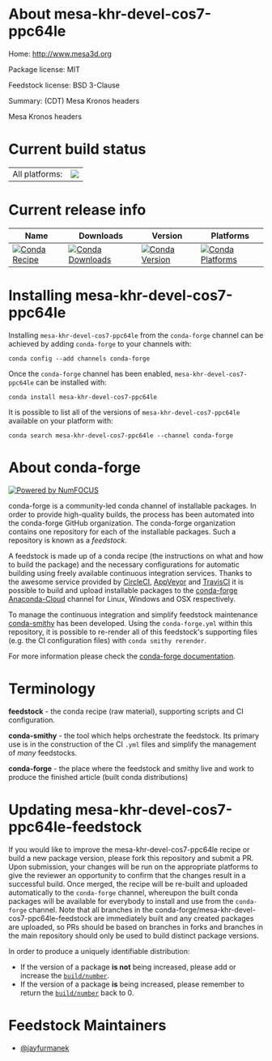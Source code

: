 About mesa-khr-devel-cos7-ppc64le
=================================

Home: http://www.mesa3d.org

Package license: MIT

Feedstock license: BSD 3-Clause

Summary: (CDT) Mesa Kronos headers

Mesa Kronos headers

Current build status
====================


<table><tr><td>All platforms:</td>
    <td>
      <a href="https://dev.azure.com/conda-forge/feedstock-builds/_build/latest?definitionId=8958&branchName=master">
        <img src="https://dev.azure.com/conda-forge/feedstock-builds/_apis/build/status/mesa-khr-devel-cos7-ppc64le-feedstock?branchName=master">
      </a>
    </td>
  </tr>
</table>

Current release info
====================

| Name | Downloads | Version | Platforms |
| --- | --- | --- | --- |
| [![Conda Recipe](https://img.shields.io/badge/recipe-mesa--khr--devel--cos7--ppc64le-green.svg)](https://anaconda.org/conda-forge/mesa-khr-devel-cos7-ppc64le) | [![Conda Downloads](https://img.shields.io/conda/dn/conda-forge/mesa-khr-devel-cos7-ppc64le.svg)](https://anaconda.org/conda-forge/mesa-khr-devel-cos7-ppc64le) | [![Conda Version](https://img.shields.io/conda/vn/conda-forge/mesa-khr-devel-cos7-ppc64le.svg)](https://anaconda.org/conda-forge/mesa-khr-devel-cos7-ppc64le) | [![Conda Platforms](https://img.shields.io/conda/pn/conda-forge/mesa-khr-devel-cos7-ppc64le.svg)](https://anaconda.org/conda-forge/mesa-khr-devel-cos7-ppc64le) |

Installing mesa-khr-devel-cos7-ppc64le
======================================

Installing `mesa-khr-devel-cos7-ppc64le` from the `conda-forge` channel can be achieved by adding `conda-forge` to your channels with:

```
conda config --add channels conda-forge
```

Once the `conda-forge` channel has been enabled, `mesa-khr-devel-cos7-ppc64le` can be installed with:

```
conda install mesa-khr-devel-cos7-ppc64le
```

It is possible to list all of the versions of `mesa-khr-devel-cos7-ppc64le` available on your platform with:

```
conda search mesa-khr-devel-cos7-ppc64le --channel conda-forge
```


About conda-forge
=================

[![Powered by NumFOCUS](https://img.shields.io/badge/powered%20by-NumFOCUS-orange.svg?style=flat&colorA=E1523D&colorB=007D8A)](http://numfocus.org)

conda-forge is a community-led conda channel of installable packages.
In order to provide high-quality builds, the process has been automated into the
conda-forge GitHub organization. The conda-forge organization contains one repository
for each of the installable packages. Such a repository is known as a *feedstock*.

A feedstock is made up of a conda recipe (the instructions on what and how to build
the package) and the necessary configurations for automatic building using freely
available continuous integration services. Thanks to the awesome service provided by
[CircleCI](https://circleci.com/), [AppVeyor](https://www.appveyor.com/)
and [TravisCI](https://travis-ci.com/) it is possible to build and upload installable
packages to the [conda-forge](https://anaconda.org/conda-forge)
[Anaconda-Cloud](https://anaconda.org/) channel for Linux, Windows and OSX respectively.

To manage the continuous integration and simplify feedstock maintenance
[conda-smithy](https://github.com/conda-forge/conda-smithy) has been developed.
Using the ``conda-forge.yml`` within this repository, it is possible to re-render all of
this feedstock's supporting files (e.g. the CI configuration files) with ``conda smithy rerender``.

For more information please check the [conda-forge documentation](https://conda-forge.org/docs/).

Terminology
===========

**feedstock** - the conda recipe (raw material), supporting scripts and CI configuration.

**conda-smithy** - the tool which helps orchestrate the feedstock.
                   Its primary use is in the construction of the CI ``.yml`` files
                   and simplify the management of *many* feedstocks.

**conda-forge** - the place where the feedstock and smithy live and work to
                  produce the finished article (built conda distributions)


Updating mesa-khr-devel-cos7-ppc64le-feedstock
==============================================

If you would like to improve the mesa-khr-devel-cos7-ppc64le recipe or build a new
package version, please fork this repository and submit a PR. Upon submission,
your changes will be run on the appropriate platforms to give the reviewer an
opportunity to confirm that the changes result in a successful build. Once
merged, the recipe will be re-built and uploaded automatically to the
`conda-forge` channel, whereupon the built conda packages will be available for
everybody to install and use from the `conda-forge` channel.
Note that all branches in the conda-forge/mesa-khr-devel-cos7-ppc64le-feedstock are
immediately built and any created packages are uploaded, so PRs should be based
on branches in forks and branches in the main repository should only be used to
build distinct package versions.

In order to produce a uniquely identifiable distribution:
 * If the version of a package **is not** being increased, please add or increase
   the [``build/number``](https://conda.io/docs/user-guide/tasks/build-packages/define-metadata.html#build-number-and-string).
 * If the version of a package **is** being increased, please remember to return
   the [``build/number``](https://conda.io/docs/user-guide/tasks/build-packages/define-metadata.html#build-number-and-string)
   back to 0.

Feedstock Maintainers
=====================

* [@jayfurmanek](https://github.com/jayfurmanek/)

